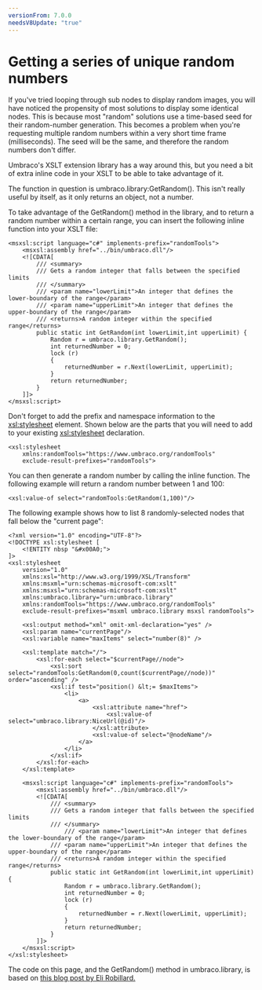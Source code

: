 ```yaml
---
versionFrom: 7.0.0
needsV8Update: "true"
---
```


# Getting a series of unique random numbers
If you've tried looping through sub nodes to display random images, you will have noticed the propensity of most solutions to display some identical nodes. This is because most "random" solutions use a time-based seed for their random-number generation. This becomes a problem when you're requesting multiple random numbers within a very short time frame (milliseconds). The seed will be the same, and therefore the random numbers don't differ.

Umbraco's XSLT extension library has a way around this, but you need a bit of extra inline code in your XSLT to be able to take advantage of it.

The function in question is umbraco.library:GetRandom(). This isn't really useful by itself, as it only returns an object, not a number.

To take advantage of the GetRandom() method in the library, and to return a random number within a certain range, you can insert the following inline function into your XSLT file:

    <msxsl:script language="c#" implements-prefix="randomTools">
        <msxsl:assembly href="../bin/umbraco.dll"/>
        <![CDATA[
            /// <summary>
            /// Gets a random integer that falls between the specified limits
            /// </summary>
            /// <param name="lowerLimit">An integer that defines the lower-boundary of the range</param>
            /// <param name="upperLimit">An integer that defines the upper-boundary of the range</param>
            /// <returns>A random integer within the specified range</returns>
            public static int GetRandom(int lowerLimit,int upperLimit) {
                Random r = umbraco.library.GetRandom();
                int returnedNumber = 0;
                lock (r)
                {
                    returnedNumber = r.Next(lowerLimit, upperLimit);
                }
                return returnedNumber;
            }
        ]]>
    </msxsl:script>

Don't forget to add the prefix and namespace information to the <xsl:stylesheet> element. Shown below are the parts that you will need to add to your existing <xsl:stylesheet> declaration.

    <xsl:stylesheet
        xmlns:randomTools="https://www.umbraco.org/randomTools"
        exclude-result-prefixes="randomTools">

You can then generate a random number by calling the inline function. The following example will return a random number between 1 and 100:

    <xsl:value-of select="randomTools:GetRandom(1,100)"/>

The following example shows how to list 8 randomly-selected nodes that fall below the "current page":

    <?xml version="1.0" encoding="UTF-8"?>
    <!DOCTYPE xsl:stylesheet [
        <!ENTITY nbsp "&#x00A0;">
    ]>
    <xsl:stylesheet
        version="1.0"
        xmlns:xsl="http://www.w3.org/1999/XSL/Transform"
        xmlns:msxml="urn:schemas-microsoft-com:xslt"
        xmlns:msxsl="urn:schemas-microsoft-com:xslt"
        xmlns:umbraco.library="urn:umbraco.library"
        xmlns:randomTools="https://www.umbraco.org/randomTools"
        exclude-result-prefixes="msxml umbraco.library msxsl randomTools">

        <xsl:output method="xml" omit-xml-declaration="yes" />
        <xsl:param name="currentPage"/>
        <xsl:variable name="maxItems" select="number(8)" />

        <xsl:template match="/">
            <xsl:for-each select="$currentPage//node">
                <xsl:sort select="randomTools:GetRandom(0,count($currentPage//node))" order="ascending" />
                <xsl:if test="position() &lt;= $maxItems">
                    <li>
                        <a>
                            <xsl:attribute name="href">
                                <xsl:value-of select="umbraco.library:NiceUrl(@id)"/>
                            </xsl:attribute>
                            <xsl:value-of select="@nodeName"/>
                        </a>
                    </li>
                </xsl:if>
            </xsl:for-each>
        </xsl:template>

        <msxsl:script language="c#" implements-prefix="randomTools">
            <msxsl:assembly href="../bin/umbraco.dll"/>
            <![CDATA[
                /// <summary>
                /// Gets a random integer that falls between the specified limits
                /// </summary>
                    /// <param name="lowerLimit">An integer that defines the lower-boundary of the range</param>
                /// <param name="upperLimit">An integer that defines the upper-boundary of the range</param>
                /// <returns>A random integer within the specified range</returns>
                public static int GetRandom(int lowerLimit,int upperLimit) {
                    Random r = umbraco.library.GetRandom();
                    int returnedNumber = 0;
                    lock (r)
                    {
                        returnedNumber = r.Next(lowerLimit, upperLimit);
                    }
                    return returnedNumber;
                }
            ]]>
        </msxsl:script>
    </xsl:stylesheet>

The code on this page, and the GetRandom() method in umbraco.library, is based on [this blog post by Eli Robillard.](https://weblogs.asp.net/erobillard/Random-Numbers-in-C_2300_)
